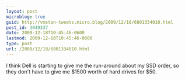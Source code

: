 ```yaml
---
layout: post
microblog: true
guid: http://vmstan-tweets.micro.blog/2009/12/18/6801334010.html
post_id: 3049337
date: 2009-12-18T10:45:46-0600
lastmod: 2009-12-18T10:45:46-0600
type: post
url: /2009/12/18/6801334010.html
---
```

I think Dell is starting to give me the run-around about my SSD order, so they don't have to give me $1500 worth of hard drives for $50.
